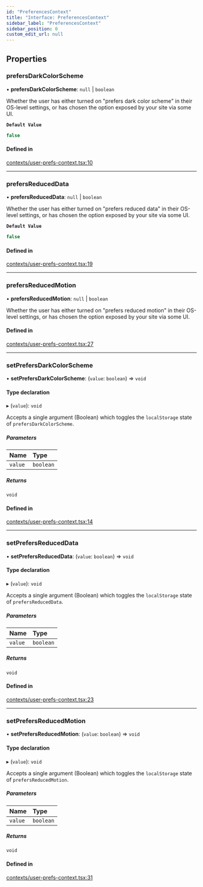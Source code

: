 ```yaml
---
id: "PreferencesContext"
title: "Interface: PreferencesContext"
sidebar_label: "PreferencesContext"
sidebar_position: 0
custom_edit_url: null
---
```


## Properties

### prefersDarkColorScheme

• **prefersDarkColorScheme**: ``null`` \| `boolean`

Whether the user has either turned on "prefers dark color scheme" in their OS-level settings, or has chosen the option exposed by your site via some UI.

**`Default Value`**

```ts
false
```

#### Defined in

[contexts/user-prefs-context.tsx:10](https://github.com/wethegit/react-hooks/blob/7e03ba1/src/lib/contexts/user-prefs-context.tsx#L10)

___

### prefersReducedData

• **prefersReducedData**: ``null`` \| `boolean`

Whether the user has either turned on "prefers reduced data" in their OS-level settings, or has chosen the option exposed by your site via some UI.

**`Default Value`**

```ts
false
```

#### Defined in

[contexts/user-prefs-context.tsx:19](https://github.com/wethegit/react-hooks/blob/7e03ba1/src/lib/contexts/user-prefs-context.tsx#L19)

___

### prefersReducedMotion

• **prefersReducedMotion**: ``null`` \| `boolean`

Whether the user has either turned on "prefers reduced motion" in their OS-level settings, or has chosen the option exposed by your site via some UI.

#### Defined in

[contexts/user-prefs-context.tsx:27](https://github.com/wethegit/react-hooks/blob/7e03ba1/src/lib/contexts/user-prefs-context.tsx#L27)

___

### setPrefersDarkColorScheme

• **setPrefersDarkColorScheme**: (`value`: `boolean`) => `void`

#### Type declaration

▸ (`value`): `void`

Accepts a single argument (Boolean) which toggles the `localStorage` state of `prefersDarkColorScheme`.

##### Parameters

| Name | Type |
| :------ | :------ |
| `value` | `boolean` |

##### Returns

`void`

#### Defined in

[contexts/user-prefs-context.tsx:14](https://github.com/wethegit/react-hooks/blob/7e03ba1/src/lib/contexts/user-prefs-context.tsx#L14)

___

### setPrefersReducedData

• **setPrefersReducedData**: (`value`: `boolean`) => `void`

#### Type declaration

▸ (`value`): `void`

Accepts a single argument (Boolean) which toggles the `localStorage` state of `prefersReducedData`.

##### Parameters

| Name | Type |
| :------ | :------ |
| `value` | `boolean` |

##### Returns

`void`

#### Defined in

[contexts/user-prefs-context.tsx:23](https://github.com/wethegit/react-hooks/blob/7e03ba1/src/lib/contexts/user-prefs-context.tsx#L23)

___

### setPrefersReducedMotion

• **setPrefersReducedMotion**: (`value`: `boolean`) => `void`

#### Type declaration

▸ (`value`): `void`

Accepts a single argument (Boolean) which toggles the `localStorage` state of `prefersReducedMotion`.

##### Parameters

| Name | Type |
| :------ | :------ |
| `value` | `boolean` |

##### Returns

`void`

#### Defined in

[contexts/user-prefs-context.tsx:31](https://github.com/wethegit/react-hooks/blob/7e03ba1/src/lib/contexts/user-prefs-context.tsx#L31)
